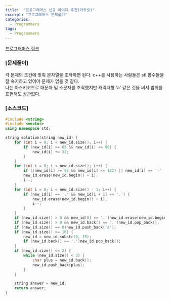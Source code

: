 ```yaml
---
title:  "프로그래머스_신규 아이디 추천(카카오)"
excerpt: "프로그래머스 문제풀기"
categories:
  - Programmers
tags:
  - Programmers
---
```

[프로그래머스 링크](https://programmers.co.kr/learn/challenges)
### [문제풀이]
각 문제의 조건에 맞춰 문자열을 조작하면 된다. c++를 사용하는 사람들은 stl 함수들을 잘 숙지하고 있어야 문제가 없을 것 같다.  
나는 아스키코드로 대문자 및 소문자를 조작했지만 캐릭터형 'a' 같은 것을 써서 범위를 표현해도 상관없다.   

### [소스코드]
~~~cpp
#include <string>
#include <vector>
using namespace std;

string solution(string new_id) {
    for (int i = 0; i < new_id.size(); i++) {
        if (new_id[i] >= 65 && new_id[i] <= 90) {
            new_id[i] += 32;
        }
    }
    for (int i = 0; i < new_id.size(); i++) {
        if ((new_id[i] >= 97 && new_id[i] <= 122) || new_id[i] == '-' || new_id[i] == '_' || new_id[i] == '.' || (new_id[i] >= 48 && new_id[i] <= 57))continue;
        new_id.erase(new_id.begin() + i);
        i--;
    }
    for (int i = 0; i < new_id.size() - 1; i++) {
        if (new_id[i] == '.' && new_id[i + 1] == '.') {
            new_id.erase(new_id.begin() + i);
            i--;
        }
    }
    if (new_id.size() > 0 && new_id[0] == '.')new_id.erase(new_id.begin());
    if (new_id.size() > 0 && new_id.back() == '.')new_id.pop_back();
    if (new_id.size() == 0)new_id.push_back('a');
    if (new_id.size() >= 16) {
        new_id = new_id.substr(0, 15);
        if (new_id.back() == '.')new_id.pop_back();
    }
    if (new_id.size() <= 2) {
        while (new_id.size() < 3) {
            char plus = new_id.back();
            new_id.push_back(plus);
        }
    }

    string answer = new_id;
    return answer;
}
~~~